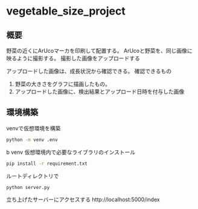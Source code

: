 # vegetable_size_project

## 概要

野菜の近くにArUcoマーカを印刷して配置する。
ArUcoと野菜を、同じ画像に映るように撮影する。
撮影した画像をアップロードする

アップロードした画像は、成長状況から確認できる。
確認できるもの
1. 野菜の大きさをグラフに描画したもの。
2. アップロードした画像に、検出結果とアップロード日時を付与した画像

<!-- ## プレビュー                                              -->

<!-- ![index](web_app/static/readme/index.png "index")               -->
<!-- アップロード画面                                        -->
<!-- ![upload](web_app/static/readme/upload.png "upload")            -->
<!-- 成長状況確認画面                                        -->
<!-- ![grow_graph](web_app/static/readme/growgraph.png "grow_graph") -->
<!-- ![grow_img](web_app/static/readme/growimg.png "grow_img")       -->

## 環境構築

venvで仮想環境を構築
``` bash
python -m venv .env
```
b
venv 仮想環境内で必要なライブラリのインストール
``` bash
pip install -r requirement.txt
```

ルートディレクトリで
``` bash
python server.py
```

立ち上げたサーバーにアクセスする
http://localhost:5000/index
